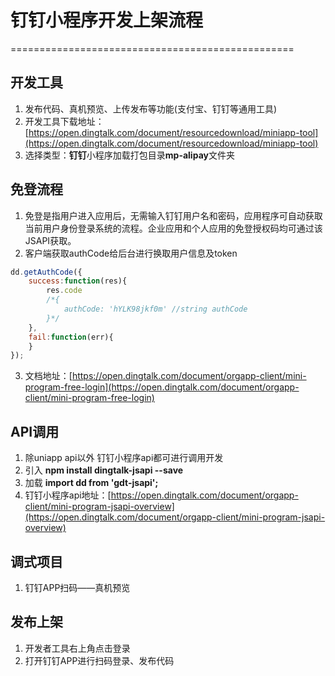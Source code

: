 # 钉钉小程序开发上架流程
=================================================

## 开发工具
1. 发布代码、真机预览、上传发布等功能(支付宝、钉钉等通用工具)
2. 开发工具下载地址：[https://open.dingtalk.com/document/resourcedownload/miniapp-tool](https://open.dingtalk.com/document/resourcedownload/miniapp-tool)
3. 选择类型：**钉钉**小程序加载打包目录**mp-alipay**文件夹

## 免登流程
1. 免登是指用户进入应用后，无需输入钉钉用户名和密码，应用程序可自动获取当前用户身份登录系统的流程。企业应用和个人应用的免登授权码均可通过该JSAPI获取。
2. 客户端获取authCode给后台进行换取用户信息及token

```javascript
dd.getAuthCode({
    success:function(res){
        res.code
        /*{
            authCode: 'hYLK98jkf0m' //string authCode
        }*/
    },
    fail:function(err){
    }
});
```
3. 文档地址：[https://open.dingtalk.com/document/orgapp-client/mini-program-free-login](https://open.dingtalk.com/document/orgapp-client/mini-program-free-login)

## API调用
1. 除uniapp api以外 钉钉小程序api都可进行调用开发
2. 引入 **npm install dingtalk-jsapi --save**
3. 加载 **import dd from 'gdt-jsapi';**
4. 钉钉小程序api地址：[https://open.dingtalk.com/document/orgapp-client/mini-program-jsapi-overview](https://open.dingtalk.com/document/orgapp-client/mini-program-jsapi-overview)

## 调式项目
1. 钉钉APP扫码——真机预览

## 发布上架
1. 开发者工具右上角点击登录
2. 打开钉钉APP进行扫码登录、发布代码